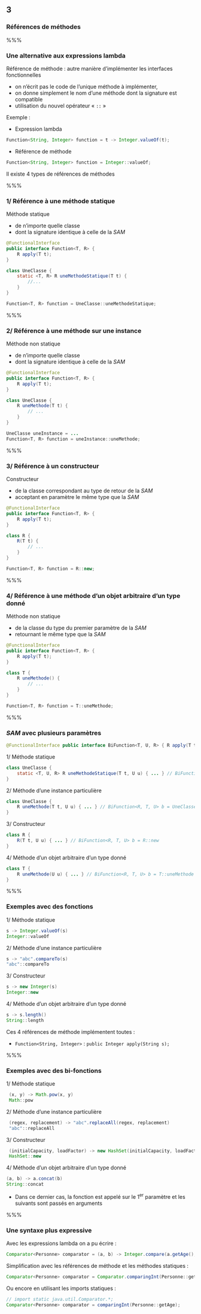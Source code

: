 <!-- .slide: data-background-image="images/java-cup.svg" data-background-size="400px" class="chapter" -->
## 3
### Références de méthodes


%%%


<!-- .slide: class="slide" data-background-image="images/java-cup.svg" data-background-size="400px" -->
### Une alternative aux expressions lambda

Référence de méthode : autre manière d’implémenter les interfaces fonctionnelles
 - on n’écrit pas le code de l’unique méthode à implémenter,
  - on donne simplement le nom d’une méthode dont la signature est compatible
 - utilisation du nouvel opérateur « `::` »

Exemple :

 - Expression lambda
 
```java
Function<String, Integer> function = t -> Integer.valueOf(t);
```

 - Référence de méthode

```java
Function<String, Integer> function = Integer::valueOf;
```

<!-- .element: class="icon info" -->Il existe 4 types de références de méthodes


%%%


<!-- .slide: class="slide" data-background-image="images/java-cup.svg" data-background-size="400px" -->
### 1/ Référence à une méthode statique

Méthode statique

 - de n’importe quelle classe
 - dont la signature identique à celle de la *SAM*

```java
@FunctionalInterface
public interface Function<T, R> {
	R apply(T t);
}
```

```java
class UneClasse {
	static <T, R> R uneMethodeStatique(T t) {
		//...
	}
}
```

```java
Function<T, R> function = UneClasse::uneMethodeStatique;
```


%%%


<!-- .slide: class="slide" data-background-image="images/java-cup.svg" data-background-size="400px" -->
### 2/ Référence à une méthode sur une instance

Méthode non statique
 - de n’importe quelle classe
 - dont la signature identique à celle de la *SAM*

```java
@FunctionalInterface
public interface Function<T, R> {
	R apply(T t);
}
```

```java
class UneClasse {
	R uneMethode(T t) {
		// ...
	}
}
```

```java
UneClasse uneInstance = ...
Function<T, R> function = uneInstance::uneMethode;
```


%%%


<!-- .slide: class="slide" data-background-image="images/java-cup.svg" data-background-size="400px" -->
### 3/ Référence à un constructeur

Constructeur
 - de la classe correspondant au type de retour de la *SAM*
 - acceptant en paramètre le même type que la *SAM*

```java
@FunctionalInterface
public interface Function<T, R> {
	R apply(T t);
}
```

```java
class R {
	R(T t) {
		// ...
	}
}
```

```java
Function<T, R> function = R::new;
```


%%%


<!-- .slide: class="slide" data-background-image="images/java-cup.svg" data-background-size="400px" -->
### 4/ Référence à une méthode d’un objet arbitraire d’un type donné

Méthode non statique
 - de la classe du type du premier paramètre de la *SAM*
 - retournant le même type que la *SAM*

```java
@FunctionalInterface
public interface Function<T, R> {
	R apply(T t);
}
```

```java
class T {
	R uneMethode() {
		// ...
	}
}
```

```java
Function<T, R> function = T::uneMethode;
```


%%%


<!-- .slide: class="slide" data-background-image="images/java-cup.svg" data-background-size="400px" -->
### *SAM* avec plusieurs paramètres

```java
@FunctionalInterface public interface BiFunction<T, U, R> { R apply(T t, U u); }
```

1/ Méthode statique

```java
class UneClasse {
	static <T, U, R> R uneMethodeStatique(T t, U u) { ... } // BiFunction<R, T, U> b = UneClasse::uneMethodeStatique
}
```

2/ Méthode d’une instance particulière

```java
class UneClasse {
	R uneMethode(T t, U u) { ... } // BiFunction<R, T, U> b = UneClasse::uneMethode
}
```
3/ Constructeur

```java
class R {
	R(T t, U u) { ... } // BiFunction<R, T, U> b = R::new
}
```

4/ Méthode d’un objet arbitraire d’un type donné

```java
class T {
	R uneMethode(U u) { ... } // BiFunction<R, T, U> b = T::uneMethode
}
```


%%%


<!-- .slide: class="slide" data-background-image="images/java-cup.svg" data-background-size="400px" -->
### Exemples avec des fonctions

1/ Méthode statique

```java
s -> Integer.valueOf(s)
Integer::valueOf
```

2/ Méthode d’une instance particulière
```java
s -> "abc".compareTo(s)
"abc"::compareTo
```

3/ Constructeur

```java
s -> new Integer(s)
Integer::new
```

4/ Méthode d’un objet arbitraire d’un type donné

```java
s -> s.length()
String::length
``` 
<!-- .element: class="icon info" -->Ces 4 références de méthode implémentent toutes :
 - `Function<String, Integer>` : `public Integer apply(String s);`


%%%


<!-- .slide: class="slide" data-background-image="images/java-cup.svg" data-background-size="400px" -->
### Exemples avec des bi-fonctions

1/ Méthode statique
```java
 (x, y) -> Math.pow(x, y)
 Math::pow
```

2/ Méthode d’une instance particulière
```java
 (regex, replacement) -> "abc".replaceAll(regex, replacement)
 "abc"::replaceAll
 ```
 
3/ Constructeur
```java
 (initialCapacity, loadFactor) -> new HashSet(initialCapacity, loadFactor)
 HashSet::new
```

4/ Méthode d’un objet arbitraire d’un type donné
```java
(a, b) -> a.concat(b)
String::concat
```

 - <!-- .element: class="icon warn" -->Dans ce dernier cas, la fonction est appelé sur le 1<sup>er</sup> paramètre et les suivants sont passés en arguments
 

%%%


<!-- .slide: class="slide" data-background-image="images/java-cup.svg" data-background-size="400px" -->
### Une syntaxe plus expressive

Avec les expressions lambda on a pu écrire :
```java
Comparator<Personne> comparator = (a, b) -> Integer.compare(a.getAge(), b.getAge());
```

Simplification avec les références de méthode et les méthodes statiques :
```java
Comparator<Personne> comparator = Comparator.comparingInt(Personne::getAge);
```

Ou encore en utilisant les imports statiques :
```java
// import static java.util.Comparator.*;
Comparator<Personne> comparator = comparingInt(Personne::getAge);
```